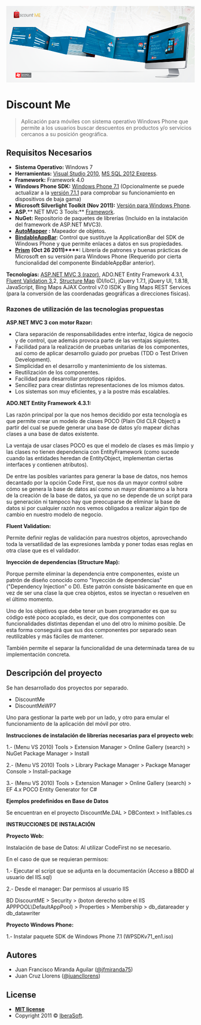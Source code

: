 <p align="center">
  <img src="/Assets/discount-me-web.png" title="Discount Me">
</p>

# Discount Me

> Aplicación para móviles con sistema operativo Windows Phone que permite a los usuarios buscar descuentos en productos y/o servicios cercanos a su posición geográfica.

## Requisitos Necesarios

- **Sistema Operativo:** Windows 7
- **Herramientas:** [Visual Studio 2010](http://go.microsoft.com/?linkid=9709969), [MS SQL 2012 Express](http://www.microsoft.com/betaexperience/pd/SQLEXPCTAV2/enus/default.aspx).
- **Framework:** Framework 4.0
- **Windows Phone SDK:** [Windows Phone 7.1](http://download.microsoft.com/download/6/E/7/6E795194-EE2D-4636-AEBD-D1C42D2E06E1/WPSDKv71_en1.iso) (Opcionalmente se puede actualizar a la [versión 7.1.1](http://download.microsoft.com/download/5/6/C/56C12272-31DA-44CD-BBA3-603AA47FE564/WPSDK-7.1.1-KB2669191-x86.exe) para comprobar su funcionamiento en dispositivos de baja gama)
- **Microsoft Silverlight Toolkit (Nov 2011):** [Versión para Windows Phone](http://silverlight.codeplex.com/releases/view/75888).
- **ASP.**** NET MVC 3 Tools:** [Framework](http://www.microsoft.com/download/en/details.aspx?displaylang=en&amp;id=1491).
- **NuGet:** Repositorio de paquetes de librerías (Incluido en la instalación del framework de ASP.NET MVC3).
- [**AutoMapper**](http://nuget.org/packages/automapper) **:** Mapeador de objetos.
- [**BindableAppBar**](http://blogs.microsoft.co.il/blogs/tomershamam/archive/2011/08/22/windows-phone-enhanced-application-bar-or-bindable-appbar-part-i.aspx): Control que sustituye la ApplicationBar del SDK de Windows Phone y que permite enlaces a datos en sus propiedades.
- [**Prism**](http://compositewpf.codeplex.com/releases/view/75760#DownloadId=296865) **(Oct 26 2011)****:** Librería de patrones y buenas prácticas de Microsoft en su versión para Windows Phone (Requerido por cierta funcionalidad del componente BindableAppBar anterior).

**Tecnologías:** [ASP.NET MVC 3 (razor)](http://www.microsoft.com/download/en/details.aspx?displaylang=en&amp;id=1491), ADO.NET Entity Framework 4.3.1, [Fluent Validation 3.](http://fluentvalidation.codeplex.com/)2, [Structure Map](http://nuget.org/packages/structuremap/2.6.3) (DI/IoC), jQuery 1.7.1, jQuery UI, 1.8.18, JavaScript, Bing Maps AJAX Control v7.0 ISDK y Bing Maps REST Services (para la conversión de las coordenadas geográficas a direcciones físicas).

### Razones de utilización de las tecnologias propuestas

**ASP.NET MVC 3 con motor Razor:**

- Clara separación de responsabilidades entre interfaz, lógica de negocio y de control, que además provoca parte de las ventajas siguientes.
- Facilidad para la realización de pruebas unitarias de los componentes, así como de aplicar desarrollo guiado por pruebas (TDD o Test Driven Development).
- Simplicidad en el desarrollo y mantenimiento de los sistemas.
- Reutilización de los componentes.
- Facilidad para desarrollar prototipos rápidos.
- Sencillez para crear distintas representaciones de los mismos datos.
- Los sistemas son muy eficientes, y a la postre más escalables.

**ADO.NET Entity Framework 4.3.1:**

Las razón principal por la que nos hemos decidido por esta tecnología es que permite crear un modelo de clases POCO (Plain Old CLR Object) a partir del cual se puede generar una base de datos y/o mapear dichas clases a una base de datos existente.

La ventaja de usar clases POCO es que el modelo de clases es más limpio y las clases no tienen dependencia con EntityFramework (como sucede cuando las entidades heredan de EntityObject, implementan ciertas interfaces y contienen atributos).

De entre las posibles variantes para generar la base de datos, nos hemos decantado por la opción Code First, que nos da un mayor control sobre cómo se genera la base de datos así como un mayor dinamismo a la hora de la creación de la base de datos, ya que no se depende de un script para su generación ni tampoco hay que preocuparse de eliminar la base de datos si por cualquier razón nos vemos obligados a realizar algún tipo de cambio en nuestro modelo de negocio.

**Fluent Validation:**

Permite definir reglas de validación para nuestros objetos, aprovechando toda la versatilidad de las expresiones lambda y poner todas esas reglas en otra clase que es el validador.

**Inyección de dependencias (Structure Map):**

Porque permite eliminar la dependencia entre componentes, existe un patrón de diseño conocido como &quot;Inyección de dependencias&quot; (&quot;Dependency Injection&quot; o DI).  Este patrón consiste básicamente en que en vez de ser una clase la que crea objetos, estos se inyectan o resuelven en el último momento.

Uno de los objetivos que debe tener un buen programador es que su código esté poco acoplado, es decir, que dos componentes con funcionalidades distintas dependan el uno del otro lo mínimo posible. De esta forma conseguirá que sus dos componentes por separado sean reutilizables y más fáciles de mantener.

También permite el separar la funcionalidad de una determinada tarea de su implementación concreta.

## Descripción del proyecto

Se han desarrollado dos proyectos por separado. 

- DiscountMe
- DiscountMeWP7

Uno para gestionar la parte web por un lado, y otro para emular el funcionamiento de la aplicación del móvil por otro.

**Instrucciones de instalación de librerías necesarias para el proyecto web:**

1.- (Menu VS 2010) Tools > Extension Manager > Online Gallery (search) > NuGet Package Manager > Install

2.- (Menu VS 2010) Tools > Library Package Manager > Package Manager Console > Install-package

3.- (Menu VS 2010) Tools > Extension Manager > Online Gallery (search) > EF 4.x POCO Entity Generator for C#

**Ejemplos predefinidos en Base de Datos**

Se encuentran en el proyecto DiscountMe.DAL > DBContext > InitTables.cs

**INSTRUCCIONES DE INSTALACIÓN**

**Proyecto Web:**

Instalación de base de Datos: Al utilizar CodeFirst no se necesario.

En el caso de que se requieran permisos:

1.- Ejecutar el script que se adjunta en la documentación (Acceso a BBDD al usuario del IIS.sql)

2.- Desde el manager: Dar permisos al usuario IIS

BD DiscountME > Security > (boton derecho sobre el IIS APPPOOL\DefaultAppPool) > Properties > Membership > db\_datareader y db\_datawriter

**Proyecto Windows Phone:**

1.- Instalar paquete SDK de Windows Phone 7.1 (WPSDKv71\_en1.iso)

## Autores
- Juan Francisco Miranda Aguilar ([@jfmiranda75](https://twitter.com/jfmiranda75))
- Juan Cruz Llorens ([@juancllorens](https://twitter.com/juancllorens))

## License

- **[MIT license](http://opensource.org/licenses/mit-license.php)**
- Copyright 2011 © <a href="http://iberasoft.com" target="_blank">IberaSoft</a>.

